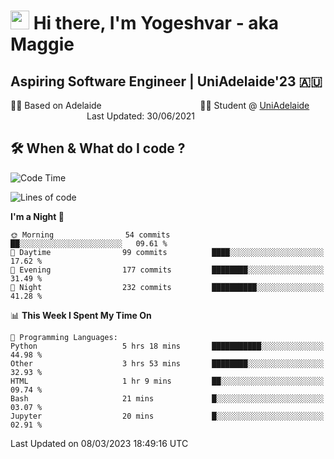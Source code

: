 <h1><img src="https://emojis.slackmojis.com/emojis/images/1531849430/4246/blob-sunglasses.gif?1531849430" width="30"/> Hi there, I'm Yogeshvar - aka Maggie</h1>

## Aspiring Software Engineer | UniAdelaide'23 🇦🇺  
🏂🏻  Based on Adelaide &nbsp;&nbsp;&nbsp;&nbsp;&nbsp;&nbsp;&nbsp;&nbsp;&nbsp;&nbsp;&nbsp;&nbsp;&nbsp;&nbsp;&nbsp;&nbsp;&nbsp;&nbsp;&nbsp;&nbsp;&nbsp;&nbsp;&nbsp;&nbsp;&nbsp;&nbsp;&nbsp;&nbsp;&nbsp;&nbsp;&nbsp;&nbsp;&nbsp;&nbsp;&nbsp;&nbsp;&nbsp;&nbsp;&nbsp;👨‍💻 Student @ [UniAdelaide](https://www.adelaide.edu.au)   &nbsp;&nbsp;&nbsp;&nbsp;&nbsp;&nbsp;&nbsp;&nbsp;&nbsp;&nbsp;&nbsp;&nbsp;&nbsp;&nbsp;&nbsp;&nbsp;&nbsp;&nbsp;&nbsp;&nbsp;&nbsp;&nbsp;&nbsp;&nbsp;&nbsp;&nbsp;&nbsp;&nbsp;&nbsp;&nbsp;&nbsp;Last Updated: 30/06/2021

## 🛠 When & What do I code ?  

<!--START_SECTION:waka-->
![Code Time](http://img.shields.io/badge/Code%20Time-1%2C979%20hrs%2010%20mins-blue)

![Lines of code](https://img.shields.io/badge/From%20Hello%20World%20I%27ve%20Written-3.3%20million%20lines%20of%20code-blue)

**I'm a Night 🦉** 

```text
🌞 Morning                54 commits          ██░░░░░░░░░░░░░░░░░░░░░░░   09.61 % 
🌆 Daytime                99 commits          ████░░░░░░░░░░░░░░░░░░░░░   17.62 % 
🌃 Evening                177 commits         ████████░░░░░░░░░░░░░░░░░   31.49 % 
🌙 Night                  232 commits         ██████████░░░░░░░░░░░░░░░   41.28 % 
```


📊 **This Week I Spent My Time On** 

```text
💬 Programming Languages: 
Python                   5 hrs 18 mins       ███████████░░░░░░░░░░░░░░   44.98 % 
Other                    3 hrs 53 mins       ████████░░░░░░░░░░░░░░░░░   32.93 % 
HTML                     1 hr 9 mins         ██░░░░░░░░░░░░░░░░░░░░░░░   09.74 % 
Bash                     21 mins             █░░░░░░░░░░░░░░░░░░░░░░░░   03.07 % 
Jupyter                  20 mins             █░░░░░░░░░░░░░░░░░░░░░░░░   02.91 % 
```


 Last Updated on 08/03/2023 18:49:16 UTC
<!--END_SECTION:waka-->
